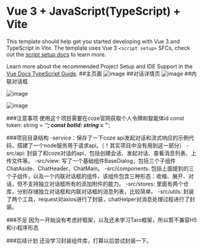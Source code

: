 # Vue 3 + JavaScript(TypeScript) + Vite

This template should help get you started developing with Vue 3 and TypeScript in Vite. The template uses Vue 3 `<script setup>` SFCs, check out the [script setup docs](https://v3.vuejs.org/api/sfc-script-setup.html#sfc-script-setup) to learn more.

Learn more about the recommended Project Setup and IDE Support in the [Vue Docs TypeScript Guide](https://vuejs.org/guide/typescript/overview.html#project-setup).
##主页面
![image](https://github.com/user-attachments/assets/cc6e7773-3a18-4259-8ebe-d4b2e3ce6d71)
##对话详情页
![image](https://github.com/user-attachments/assets/b0e17579-a415-4e43-8113-42266f3ba662)
##内联对话框

![image](https://github.com/user-attachments/assets/95e654e3-a0b8-43f5-aaa7-5b50afbb6e3f)

![image](https://github.com/user-attachments/assets/7f992484-7b7b-42a6-8060-596d33ee808c)

###注意事项
使用这个项目需要在coze官网获取个人令牌和智能体id
const token: string = '*******';
const botId: string = '*******';

###项目目录结构
-service：保存了一下coze api发起对话和流式响应的示例代码，搭建了一个node服务用于请求api。（！其实项目中没有用到这一部分）
-src/api: 封装了和coze对话的api，包括创建会话、发起对话、查看消息列表、上传文件等。
-src/view: 写了一个基础组件BaseDialog，包括三个子组件ChatAside、ChatHeader、ChatMain。
-src/components: 包括上面提到的三个子组件，以及一个内联对话框的组件，该组件包含三种形态：收缩、展开、对话，但不支持独立对话框所有的添加附件的能力。
-src/stores: 里面有两个仓库，分别存储独立对话框和内联对话框的消息列表，比较简单。
-src/utils: 封装了两个工具，request对axios进行了封装，chatHelper对消息处理过程进行了封装。

###不足
因为一开始没有考虑好框架，以及还未学习Taro框架，所以暂不兼容H5和小程序形态

###后续计划
还没学习封装组件库，打算以后尝试封装一下。
